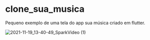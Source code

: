 
# clone_sua_musica

Pequeno exemplo de uma tela do app sua música criado em flutter.

![2021-11-19_13-40-49_SparkVideo (1)](https://user-images.githubusercontent.com/37386568/142660022-87ac5491-b57f-4e84-9d7a-80d89271d974.gif)

